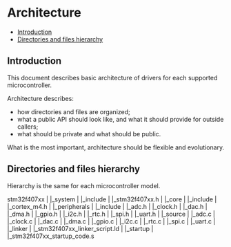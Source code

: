 # Architecture

- [Introduction](#introduction)
- [Directories and files hierarchy](#directories-and-files-hierarchy)



## Introduction

This document describes basic architecture of drivers for each supported
microcontroller.

Architecture describes:

* how directories and files are organized;
* what a public API should look like, and what it should provide for outside
  callers;
* what should be private and what should be public.

What is the most important, architecture should be flexible and evolutionary.



## Directories and files hierarchy

Hierarchy is the same for each microcontroller model.

stm32f407xx
|
|_system
|   |_include
|       |_stm32f407xx.h
|
|_core
|   |_include
|       |_cortex_m4.h
|
|_peripherals
|   |_include
|       |_adc.h
|       |_clock.h
|       |_dac.h
|       |_dma.h
|       |_gpio.h
|       |_i2c.h
|       |_rtc.h
|       |_spi.h
|       |_uart.h
|   |_source
|       |_adc.c
|       |_clock.c
|       |_dac.c
|       |_dma.c
|       |_gpio.c
|       |_i2c.c
|       |_rtc.c
|       |_spi.c
|       |_uart.c
|
|_linker
|   |_stm32f407xx_linker_script.ld
|
|_startup
|   |_stm32f407xx_startup_code.s

